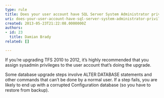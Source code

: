 ```yaml
---
type: rule
title: Does your user account have SQL Server System Administrator privileges in SQL Server?
uri: does-your-user-account-have-sql-server-system-administrator-privileges-in-sql-server
created: 2013-05-23T21:22:08.0000000Z
authors:
- id: 23
  title: Damian Brady
related: []

---
```




<span class='intro'> <p>If you’re upgrading TFS 2010 to 2012, it’s highly recommended that you assign sysadmin privileges to the user account that’s doing the upgrade.</p> </span>

<p>Some database upgrade steps involve ALTER DATABASE statements and other commands that can’t be done by a normal user.  If a step fails, you are likely to end up with a corrupted Configuration database (so you have to restore from backup).​​​</p>


